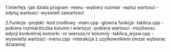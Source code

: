 1.Interfejs
-jak dziala program
 -menu
 -wybierz rozmiar
  -wpisz wartosci
 -edytuj wartosci
 -wyswietl zawartosci


2.Funkcje
-projekt
-kod zrodlowy
 -main.cpp
  -glowna funkcja
 -tablica.cpp
  -pobiera rozmiar(liczba kolumn i wierszy)
   -pobiera wartosci
  -mozliwosc edycji konkretnej komorki
   -nr wiersza;nr kolumny
 -tablica_wysw.cpp
  -wyswietla wartosci
 -menu.cpp
  -interakcja z uzytkownikiem (moze wybierac dzialania)
